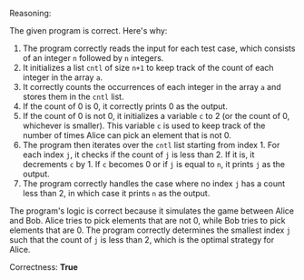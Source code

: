 Reasoning:

The given program is correct. Here's why:

1. The program correctly reads the input for each test case, which consists of an integer `n` followed by `n` integers.
2. It initializes a list `cntl` of size `n+1` to keep track of the count of each integer in the array `a`.
3. It correctly counts the occurrences of each integer in the array `a` and stores them in the `cntl` list.
4. If the count of 0 is 0, it correctly prints 0 as the output.
5. If the count of 0 is not 0, it initializes a variable `c` to 2 (or the count of 0, whichever is smaller). This variable `c` is used to keep track of the number of times Alice can pick an element that is not 0.
6. The program then iterates over the `cntl` list starting from index 1. For each index `j`, it checks if the count of `j` is less than 2. If it is, it decrements `c` by 1. If `c` becomes 0 or if `j` is equal to `n`, it prints `j` as the output.
7. The program correctly handles the case where no index `j` has a count less than 2, in which case it prints `n` as the output.

The program's logic is correct because it simulates the game between Alice and Bob. Alice tries to pick elements that are not 0, while Bob tries to pick elements that are 0. The program correctly determines the smallest index `j` such that the count of `j` is less than 2, which is the optimal strategy for Alice.

Correctness: **True**